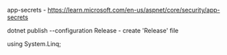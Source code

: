 app-secrets - https://learn.microsoft.com/en-us/aspnet/core/security/app-secrets

dotnet publish --configuration Release - create 'Release' file

using System.Linq;